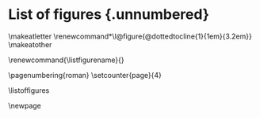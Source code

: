 # List of figures {.unnumbered}

\makeatletter
     \renewcommand*\l@figure{\@dottedtocline{1}{1em}{3.2em}}
\makeatother

\renewcommand{\listfigurename}{}

\pagenumbering{roman}
\setcounter{page}{4}

\listoffigures

\newpage
